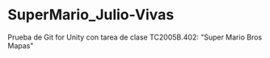# SuperMario_Julio-Vivas
Prueba de Git for Unity con tarea de clase TC2005B.402: "Super Mario Bros Mapas"
